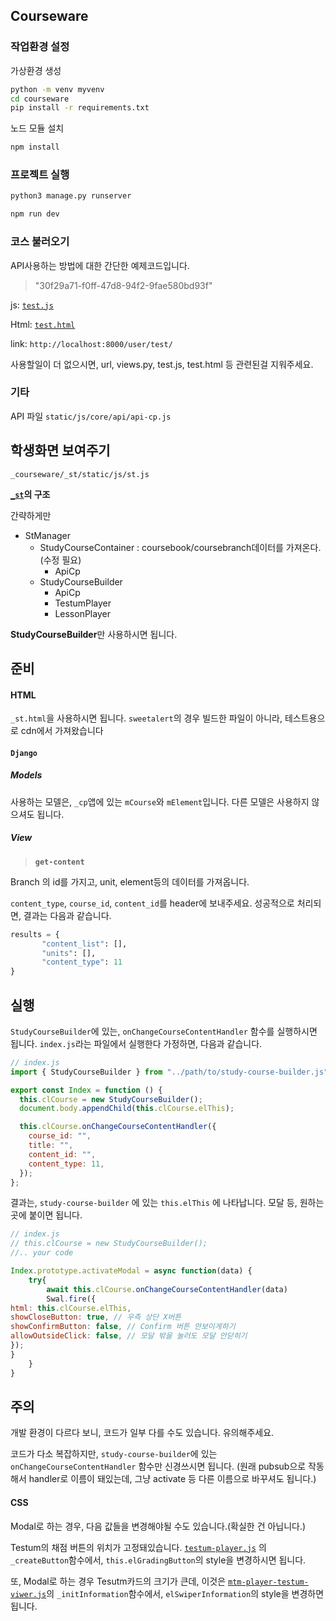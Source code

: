 ## Courseware

### 작업환경 설정

가상환경 생성

```cmd
python -m venv myvenv
cd courseware
pip install -r requirements.txt
```

노드 모듈 설치

```cmd
npm install
```

### 프로젝트 실행

```cmd
python3 manage.py runserver
```

```cmd
npm run dev
```

### 코스 불러오기

API사용하는 방법에 대한 간단한 예제코드입니다.

> "30f29a71-f0ff-47d8-94f2-9fae580bd93f"

js: [`test.js`](./_user/static/js/test.js)

Html: [`test.html`](./_user/templates/_user/test.html)

link: `http://localhost:8000/user/test/`

사용할일이 더 없으시면, url, views.py, test.js, test.html 등 관련된걸 지워주세요.

### 기타

API 파일
`static/js/core/api/api-cp.js`

## 학생화면 보여주기

`_courseware/_st/static/js/st.js`

**[`_st`](./_st/static/js/st.js)의 구조**

간략하게만

- StManager
  - StudyCourseContainer : coursebook/coursebranch데이터를 가져온다.(수정 필요)
    - ApiCp
  - StudyCourseBuilder
    - ApiCp
    - TestumPlayer
    - LessonPlayer

**StudyCourseBuilder**만 사용하시면 됩니다.

## 준비

#### HTML

`_st.html`을 사용하시면 됩니다. `sweetalert`의 경우 빌드한 파일이 아니라, 테스트용으로 cdn에서 가져왔습니다

#### `Django`

##### Models

사용하는 모델은, `_cp`앱에 있는 `mCourse`와 `mElement`입니다. 다른 모델은 사용하지 않으셔도 됩니다.

##### View

> **`get-content`**

Branch 의 id를 가지고, unit, element등의 데이터를 가져옵니다.

`content_type`, `course_id`, `content_id`를 header에 보내주세요.
성공적으로 처리되면, 결과는 다음과 같습니다.

```python
results = {
	   "content_list": [],
	   "units": [],
	   "content_type": 11
}
```

## 실행

`StudyCourseBuilder`에 있는, `onChangeCourseContentHandler` 함수를 실행하시면 됩니다. `index.js`라는 파일에서 실행한다 가정하면, 다음과 같습니다.

```js
// index.js
import { StudyCourseBuilder } from "../path/to/study-course-builder.js";

export const Index = function () {
  this.clCourse = new StudyCourseBuilder();
  document.body.appendChild(this.clCourse.elThis);

  this.clCourse.onChangeCourseContentHandler({
    course_id: "",
    title: "",
    content_id: "",
    content_type: 11,
  });
};
```

결과는, `study-course-builder` 에 있는 `this.elThis` 에 나타납니다. 모달 등, 원하는 곳에 붙이면 됩니다.

```js
// index.js
// this.clCourse = new StudyCourseBuilder();
//.. your code

Index.prototype.activateModal = async function(data) {
	try{
		await this.clCourse.onChangeCourseContentHandler(data)
		Swal.fire({
html: this.clCourse.elThis,
showCloseButton: true, // 우측 상단 X버튼
showConfirmButton: false, // Confirm 버튼 안보이게하기
allowOutsideClick: false, // 모달 밖을 눌러도 모달 안닫히기
});
}
	}
}
```

## 주의

개발 환경이 다르다 보니, 코드가 일부 다를 수도 있습니다. 유의해주세요.

코드가 다소 복잡하지만, `study-course-builder`에 있는 `onChangeCourseContentHandler` 함수만 신경쓰시면 됩니다.
(원래 pubsub으로 작동해서 handler로 이름이 돼있는데, 그냥 activate 등 다른 이름으로 바꾸셔도 됩니다.)

#### CSS

Modal로 하는 경우, 다음 값들을 변경해야될 수도 있습니다.(확실한 건 아닙니다.)

Testum의 채점 버튼의 위치가 고정돼있습니다.
[`testum-player.js`](./static/js/pages/st/testum/testum-player.js) 의 `_createButton`함수에서, `this.elGradingButton`의 style을 변경하시면 됩니다.

또, Modal로 하는 경우 Tesutm카드의 크기가 큰데, 이것은 [`mtm-player-testum-viwer.js`](./static/js/pages/st/testum/mtm-player-testum-viewer.js)의 `_initInformation`함수에서, `elSwiperInformation`의 style을 변경하면 됩니다.

